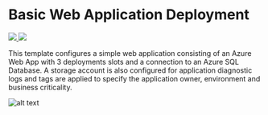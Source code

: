 # Basic Web Application Deployment

<a href="https://portal.azure.com/#create/Microsoft.Template/uri/https%3A%2F%2Fraw.githubusercontent.com%2Fans-cloud%2Fazure_service_catalogue%2Fmaster%2Fbasic-web-application%2FazureDeploy.json" target="_blank">
    <img src="http://azuredeploy.net/deploybutton.png"/>
</a>
<a href="http://armviz.io/#/?load=https%3A%2F%2Fraw.githubusercontent.com%2Fans-cloud%2Fazure_service_catalogue%2Fmaster%2Fbasic-web-application%2FazureDeploy.json" target="_blank">
    <img src="http://armviz.io/visualizebutton.png"/>
</a>

This template configures a simple web application consisting of an Azure Web App with 3 deployments slots and a connection to an Azure SQL Database. A storage account is also configured for application diagnostic logs and tags are applied to specify the application owner, environment and business criticality.

![alt text](https://docs.microsoft.com/en-us/azure/architecture/reference-architectures/app-service-web-app/images/basic-web-app.png)